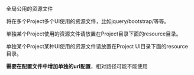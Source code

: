 全局公用的资源文件

将在多个Project多个UI使用的资源文件，比如jquery/bootstrap/等等。

单独某个Project使用的资源文件请放置在Project目录下面的resource目录。

单独某个Project某种UI使用的资源文件请放置在Project UI目录下面的resource目录。

**需要在配置文件中增加单独的url配置**，相对路径可能不能使用
